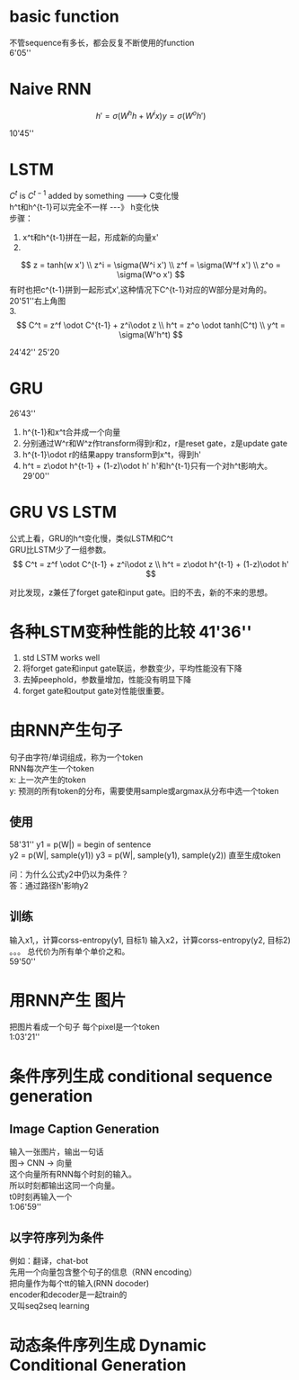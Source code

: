 # basic function
不管sequence有多长，都会反复不断使用的function  
6'05''

# Naive RNN  
$$
h' = \sigma(W^h h + W^i x)  
y = \sigma(W^o h')
$$

10'45''

# LSTM  
$C^t$ is $C^{t-1}$ added by something ---> C变化慢  
h^t和h^{t-1}可以完全不一样 ---》 h变化快  
步骤：  
1. x^t和h^{t-1}拼在一起，形成新的向量x'  
2.  
$$
z = tanh(w x')  \\
z^i = \sigma(W^i x')  \\
z^f = \sigma(W^f x')  \\
z^o = \sigma(W^o x')  
$$
有时也把c^{t-1}拼到一起形式x',这种情况下C^{t-1}对应的W部分是对角的。  20'51''右上角图  
3.  
$$
C^t = z^f \odot C^{t-1} + z^i\odot z  \\
h^t = z^o \odot tanh(C^t) \\
y^t = \sigma(W'h^t)
$$

24'42''   25'20

# GRU
26'43''  
1. h^{t-1}和x^t合并成一个向量  
2. 分别通过W^r和W^z作transform得到r和z，r是reset gate，z是update gate  
3. h^{t-1}\odot r的结果appy transform到x^t，得到h'  
4. h^t = z\odot h^{t-1} + (1-z)\odot h'
h'和h^{t-1}只有一个对h^t影响大。  
29'00''

# GRU VS LSTM
公式上看，GRU的h^t变化慢，类似LSTM和C^t  
GRU比LSTM少了一组参数。  
$$
C^t = z^f \odot C^{t-1} + z^i\odot z \\
h^t = z\odot h^{t-1} + (1-z)\odot h'
$$

对比发现，z兼任了forget gate和input gate。旧的不去，新的不来的思想。  

# 各种LSTM变种性能的比较 41'36''  
1. std LSTM works well  
2. 将forget gate和input gate联运，参数变少，平均性能没有下降  
3. 去掉peephold，参数量增加，性能没有明显下降  
4. forget gate和output gate对性能很重要。  

# 由RNN产生句子

句子由字符/单词组成，称为一个token  
RNN每次产生一个token  
x: 上一次产生的token  
y: 预测的所有token的分布，需要使用sample或argmax从分布中选一个token  
## 使用
58'31''
y1 = p(W|<BOS>)  <BOS> = begin of sentence  
y2 = p(W|<BOS>, sample(y1))
y3 = p(W|<BOS>, sample(y1), sample(y2))
直至生成token<EOS>

问：为什么公式y2中仍以<BOS>为条件？  
答：<BOS>通过路径h'影响y2  
## 训练
输入x1,<BOS>，计算corss-entropy(y1, 目标1)
输入x2，计算corss-entropy(y2, 目标2)
。。。
总代价为所有单个单价之和。  
59'50''

# 用RNN产生 图片  
把图片看成一个句子
每个pixel是一个token  
1:03'21''

# 条件序列生成 conditional sequence generation

## Image Caption Generation

输入一张图片，输出一句话  
图-> CNN -> 向量  
这个向量所有RNN每个时刻的输入。  
所以时刻都输出这同一个向量。  
t0时刻再输入一个<BOS>  
1:06'59''

## 以字符序列为条件  
例如：翻译，chat-bot  
先用一个向量包含整个句子的信息（RNN encoding）  
把向量作为每个tt的输入(RNN docoder)  
encoder和decoder是一起train的  
又叫seq2seq learning

# 动态条件序列生成 Dynamic Conditional Generation
